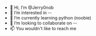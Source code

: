 - 👋 Hi, I’m @Jerry0nob
- 👀 I’m interested in --
- 🌱 I’m currently learning python (noobie)
- 💞️ I’m looking to collaborate on --
- 📫 You wouldn't like to reach me  

<!---
Jerry0nob/Jerry0nob is a ✨ special ✨ repository because its `README.md` (this file) appears on your GitHub profile.
You can click the Preview link to take a look at your changes.
--->
